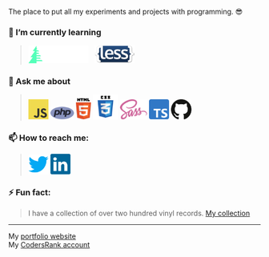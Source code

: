 The place to put all my experiments and projects with programming. 😎

### 🌱 I’m currently learning 
><img alt="react-native" width='120' src="img/timber-logo.svg"/> &nbsp; <img alt="laravel" width='80' src="img/less_logo.png"/>
### 💬 Ask me about
> <img alt="JavaScript" height='40' src="img/javascript.svg"/>&nbsp;<img alt="PHP" height='25' src="img/php.svg"/>&nbsp;<img alt="HTML" width='30' src="img/html.svg"/>&nbsp;<img alt="CSS" width='50' src="img/css.svg"/>&nbsp;<img alt="SASS" height='40' src="img/sass.svg"/>&nbsp;<img alt="TypeScript" height='40' src="img/typescript.svg"/>&nbsp;<img alt="Github" height='40' src="img/github.svg"/> 
### 📫 How to reach me:
> <a href="https://twitter.com/KasperOfzeau"><img alt="twitter" width='40' src="img/twitter.png"/></a> <a href="https://www.linkedin.com/in/kasperbeljaars/"><img alt="linkedin" width='40' src="img/linkedin.svg"/></a>
### ⚡ Fun fact:
> I have a collection of over two hundred vinyl records. <a href="https://www.discogs.com/user/KasperOfzeau/collection" target="_blank">My collection</a>

---

My [portfolio website](https://kasperofzeau.nl/)  
My [CodersRank account](https://profile.codersrank.io/user/kasperofzeau)  

